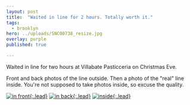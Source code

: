 ```yaml
---
layout: post
title:  "Waited in line for 2 hours. Totally worth it."
tags:
  - brooklyn
hero: ../uploads/SNC00738_resize.jpg
overlay: purple
published: true

---
```


Waited in line for two hours at Villabate Pasticceria on Christmas Eve.

Front and back photos of the line outside. Then a photo of the "real" line inside. You're not supposed to take photos inside, so excuse the quality.

[![in front](../uploads/SNC00738_resize.jpg){:.lead}](../uploads/SNC00738.jpg)
[![in back](../uploads/SNC00739_resize.jpg){:.lead}](../uploads/SNC00739.jpg)
[![inside](../uploads/SNC00740_resize.jpg){:.lead}](../uploads/SNC00740.jpg)
